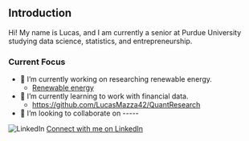 ## Introduction

Hi! My name is Lucas, and I am currently a senior at Purdue University studying data science, statistics, and entrepreneurship.



### Current Focus

- 🔭 I’m currently working on researching renewable energy.
    - [Renewable energy ](https://github.com/LucasMazza42/RenewableEnergy)
- 🌱 I’m currently learning to work with financial data.
    - https://github.com/LucasMazza42/QuantResearch
- 👯 I’m looking to collaborate on -----

![LinkedIn](![image](https://github.com/LucasMazza42/LucasMazza42/assets/47802441/4ebb5584-3c21-42db-aa9c-29b61eff97f0)
)
[Connect with me on LinkedIn](https://www.linkedin.com/in/lucas-mazza-8ab9511b5/)

